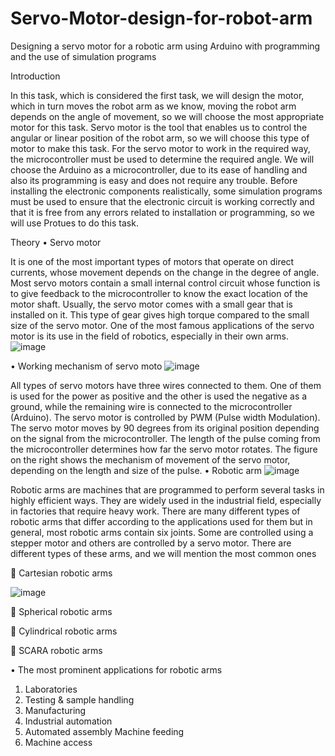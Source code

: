# Servo-Motor-design-for-robot-arm
Designing a servo motor for a robotic arm using Arduino with programming and the use of simulation programs 



Introduction 

In this task, which is considered the first task, we will design the motor, which in turn moves the robot arm as we know, moving the robot arm depends on the angle of movement, so we will choose the most appropriate motor for this task. Servo motor is the tool that enables us to control the angular or linear position of the robot arm, so we will choose this type of motor to make this task. For the servo motor to work in the required way, the microcontroller must be used to determine the required angle. We will choose the Arduino as a microcontroller, due to its ease of handling and also its programming is easy and does not require any trouble. Before installing the electronic components realistically, some simulation programs must be used to ensure that the electronic circuit is working correctly and that it is free from any errors related to installation or programming, so we will use Protues to do this task.  

Theory 
•	Servo motor


It is one of the most important types of motors that operate on direct currents, whose movement depends on the change in the degree of angle. Most servo motors contain a small internal control circuit whose function is to give feedback to the microcontroller to know the exact location of the motor shaft. Usually, the servo motor comes with a small gear that is installed on it. This type of gear gives high torque compared to the small size of the servo motor. One of the most famous applications of the servo motor is its use in the field of robotics, especially in their own arms. 
![image](https://user-images.githubusercontent.com/85449693/122657944-8e5e0200-d170-11eb-85e5-48bde2dd5b0f.png)

•	Working mechanism of servo moto
![image](https://user-images.githubusercontent.com/85449693/122657949-9ae25a80-d170-11eb-9533-eb1140252018.png)

All types of servo motors have three wires connected to them. One of them is used for the power as positive and the other is used the negative as a ground, while the remaining wire is connected to the microcontroller (Arduino). The servo motor is controlled by PWM (Pulse width Modulation). The servo motor moves by 90 degrees from its original position depending on the signal from the microcontroller. The length of the pulse coming from the microcontroller determines how far the servo motor rotates. The figure on the right shows the mechanism of movement of the servo motor, depending on the length and size of the pulse.
•	Robotic arm
![image](https://user-images.githubusercontent.com/85449693/122657954-a6358600-d170-11eb-81cf-5e78bb849622.png)


Robotic arms are machines that are programmed to perform several tasks in highly efficient ways. They are widely used in the industrial field, especially in factories that require heavy work. There are many different types of robotic arms that differ according to the applications used for them but in general, most robotic arms contain six joints. Some are controlled using a stepper motor and others are controlled by a servo motor. There are different types of these arms, and we will mention the most common ones

	Cartesian robotic arms

![image](https://user-images.githubusercontent.com/85449693/122657956-b188b180-d170-11eb-985c-ce5e175007aa.png)





	Spherical robotic arms




	Cylindrical robotic arms





	SCARA robotic arms





•	The most prominent applications for robotic arms
1.	Laboratories
2.	Testing & sample handling
3.	Manufacturing
4.	Industrial automation
5.	Automated assembly Machine feeding
6.	Machine access

